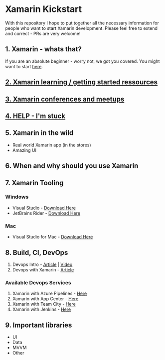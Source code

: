 # Xamarin Kickstart
With this repository I hope to put together all the necessary information for people who want to start Xamarin development. Please feel free to extend and correct - PRs are very welcome!

## 1. Xamarin - whats that?
If you are an absolute beginner - worry not, we got you covered. You might want to start [here](
https://dotnet.microsoft.com/learn/xamarin/what-is-xamarin).

## [2. Xamarin learning / getting started ressources](./xamarinlearning)

## [3. Xamarin conferences and meetups](./conference_meetup)

## [4. HELP - I'm stuck](./helpimstuck)

## 5. Xamarin in the wild

- Real world Xamarin app (in the stores)
- Amazing UI

## 6. When and why should you use Xamarin

## 7. Xamarin Tooling

### Windows

- Visual Studio - [Download Here](https://visualstudio.microsoft.com/downloads/)
- JetBrains Rider - [Download Here](https://www.jetbrains.com/rider/)

### Mac

- Visual Studio for Mac - [Download Here](https://visualstudio.microsoft.com/vs/mac/)

## 8. Build, CI, DevOps

1. Devops Intro - [Article](https://docs.microsoft.com/en-us/xamarin/tools/ci/intro-to-ci) | [Video](https://youtu.be/wXgnh2Q7Uv8)
2. Devops with Xamarin - [Article](https://docs.microsoft.com/en-us/xamarin/tools/ci/devops)

### Available Devops Services

1. Xamarin with Azure Pipelines - [Here](https://docs.microsoft.com/en-us/azure/devops/pipelines/ecosystems/xamarin?view=azure-devops&tabs=yaml)
2. Xamarin with App Center - [Here](https://docs.microsoft.com/en-us/appcenter/build/xamarin/)
3. Xamarin with Team City - [Here](https://docs.microsoft.com/en-us/xamarin/tools/ci/teamcity)
4. Xamarin with Jenkins - [Here](https://docs.microsoft.com/en-us/xamarin/tools/ci/jenkins-walkthrough)

## 9. Important libraries

- UI
- Data
- MVVM
- Other